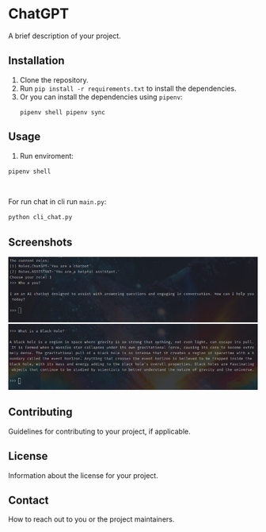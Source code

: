 # ChatGPT 

A brief description of your project.

## Installation
1. Clone the repository.
2. Run `pip install -r requirements.txt` to install the dependencies.
3. Or you can install the dependencies using `pipenv`:
    ```
    pipenv shell pipenv sync
    ```

## Usage
1. Run enviroment:
```python
pipenv shell
```

<br>

For run chat in cli run `main.py`:
```python
python cli_chat.py
```

## Screenshots
![choose](https://github.com/G2048/TelegramChatGPT/blob/redis/pictures/Chat_in_console_choose.png?raw=true)
![blackhole](https://github.com/G2048/TelegramChatGPT/blob/redis/pictures/Chat_in_console_Black_hole.png?raw=true)

## Contributing

Guidelines for contributing to your project, if applicable.

## License

Information about the license for your project.

## Contact

How to reach out to you or the project maintainers.